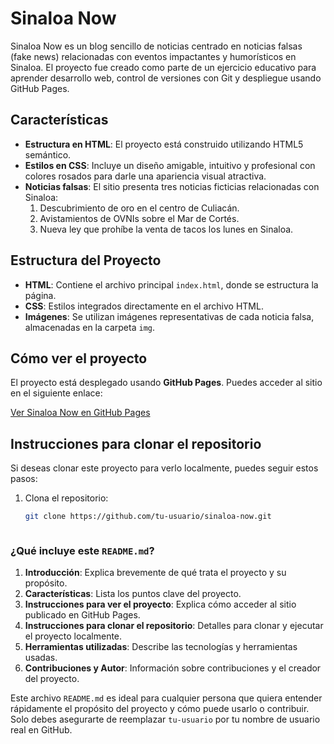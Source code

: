 # Sinaloa Now

Sinaloa Now es un blog sencillo de noticias centrado en noticias falsas (fake news) relacionadas con eventos impactantes y humorísticos en Sinaloa. El proyecto fue creado como parte de un ejercicio educativo para aprender desarrollo web, control de versiones con Git y despliegue usando GitHub Pages.

## Características

- **Estructura en HTML**: El proyecto está construido utilizando HTML5 semántico.
- **Estilos en CSS**: Incluye un diseño amigable, intuitivo y profesional con colores rosados para darle una apariencia visual atractiva.
- **Noticias falsas**: El sitio presenta tres noticias ficticias relacionadas con Sinaloa:
  1. Descubrimiento de oro en el centro de Culiacán.
  2. Avistamientos de OVNIs sobre el Mar de Cortés.
  3. Nueva ley que prohíbe la venta de tacos los lunes en Sinaloa.

## Estructura del Proyecto

- **HTML**: Contiene el archivo principal `index.html`, donde se estructura la página.
- **CSS**: Estilos integrados directamente en el archivo HTML.
- **Imágenes**: Se utilizan imágenes representativas de cada noticia falsa, almacenadas en la carpeta `img`.

## Cómo ver el proyecto

El proyecto está desplegado usando **GitHub Pages**. Puedes acceder al sitio en el siguiente enlace:

[Ver Sinaloa Now en GitHub Pages](https://octaviotorrontegui.github.io/sinaloanow.github.io/)

## Instrucciones para clonar el repositorio

Si deseas clonar este proyecto para verlo localmente, puedes seguir estos pasos:

1. Clona el repositorio:
   ```bash
   git clone https://github.com/tu-usuario/sinaloa-now.git



### ¿Qué incluye este `README.md`?

1. **Introducción**: Explica brevemente de qué trata el proyecto y su propósito.
2. **Características**: Lista los puntos clave del proyecto.
3. **Instrucciones para ver el proyecto**: Explica cómo acceder al sitio publicado en GitHub Pages.
4. **Instrucciones para clonar el repositorio**: Detalles para clonar y ejecutar el proyecto localmente.
5. **Herramientas utilizadas**: Describe las tecnologías y herramientas usadas.
6. **Contribuciones y Autor**: Información sobre contribuciones y el creador del proyecto.

Este archivo `README.md` es ideal para cualquier persona que quiera entender rápidamente el propósito del proyecto y cómo puede usarlo o contribuir. Solo debes asegurarte de reemplazar `tu-usuario` por tu nombre de usuario real en GitHub.
